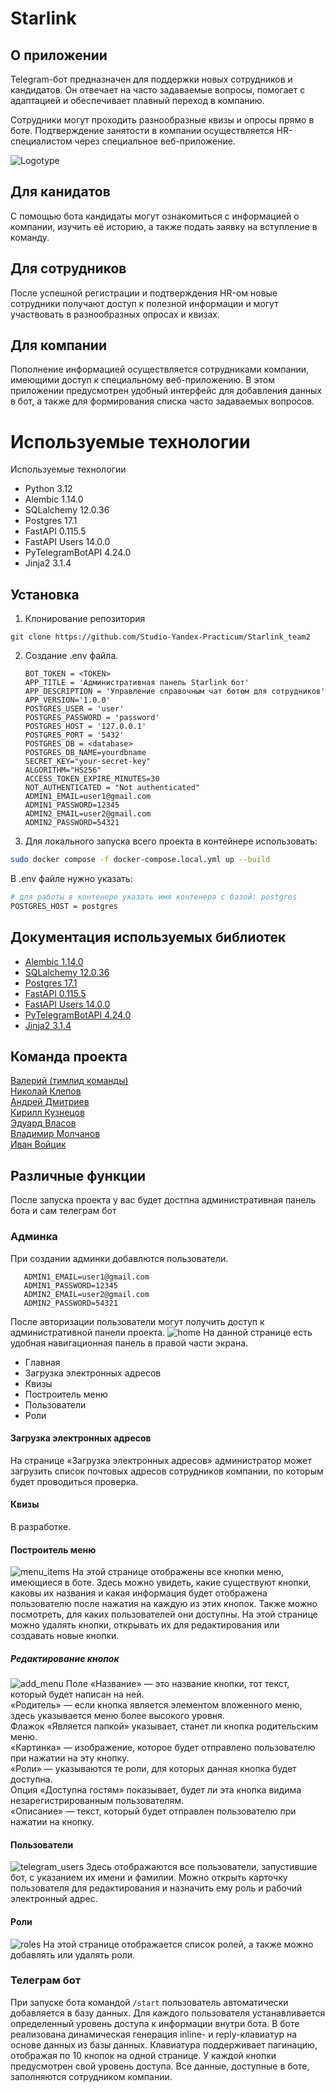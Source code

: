 # Starlink
## О приложении
Telegram-бот предназначен для поддержки новых сотрудников и кандидатов. Он отвечает на часто задаваемые вопросы, помогает с адаптацией и обеспечивает плавный переход в компанию.

Сотрудники могут проходить разнообразные квизы и опросы прямо в боте. Подтверждение занятости в компании осуществляется HR-специалистом через специальное веб-приложение.  <!-- описание репозитория -->

![Logotype](images/logo.png)


## Для канидатов
С помощью бота кандидаты могут ознакомиться с информацией о компании, изучить её историю, а также подать заявку на вступление в команду.

## Для сотрудников
После успешной регистрации и подтверждения HR-ом новые сотрудники получают доступ к полезной информации и могут участвовать в разнообразных опросах и квизах.

## Для компании
Пополнение информацией осуществляется сотрудниками компании, имеющими доступ к специальному веб-приложению. В этом приложении предусмотрен удобный интерфейс для добавления данных в бот, а также для формирования списка часто задаваемых вопросов.
<!--Установка-->

# Используемые технологии
Используемые технологии
- Python 3.12
- Alembic 1.14.0
- SQLalchemy 12.0.36
- Postgres 17.1
- FastAPI 0.115.5
- FastAPI Users 14.0.0
- PyTelegramBotAPI 4.24.0
- Jinja2 3.1.4
## Установка 
1. Клонирование репозитория 

```git clone https://github.com/Studio-Yandex-Practicum/Starlink_team2```

2. Создание .env файла.
   ```
   BOT_TOKEN = <TOKEN>
   APP_TITLE = 'Административная панель Starlink бот'
   APP_DESCRIPTION = 'Управление справочным чат ботом для сотрудников'
   APP_VERSION='1.0.0'
   POSTGRES_USER = 'user'
   POSTGRES_PASSWORD = 'password'
   POSTGRES_HOST = '127.0.0.1'
   POSTGRES_PORT = '5432'
   POSTGRES_DB = <database>
   POSTGRES_DB_NAME=yourdbname
   SECRET_KEY="your-secret-key"
   ALGORITHM="HS256"
   ACCESS_TOKEN_EXPIRE_MINUTES=30
   NOT_AUTHENTICATED = "Not authenticated"
   ADMIN1_EMAIL=user1@gmail.com
   ADMIN1_PASSWORD=12345
   ADMIN2_EMAIL=user2@gmail.com
   ADMIN2_PASSWORD=54321
   ```
3. Для локального запуска всего проекта в контейнере использовать:
```bash
sudo docker compose -f docker-compose.local.yml up --build
```
В .env файле нужно указать:
```bash
# для работы в контенере указать имя контенера с базой: postgres
POSTGRES_HOST = postgres
```

   
## Документация используемых библиотек
- [Alembic 1.14.0](https://alembic.sqlalchemy.org/en/latest/index.html)
- [SQLalchemy 12.0.36](https://docs.sqlalchemy.org/en/20)
- [Postgres 17.1](https://www.postgresql.org/docs/17/index.html)
- [FastAPI 0.115.5](https://fastapi.tiangolo.com/)
- [FastAPI Users 14.0.0](https://fastapi-users.github.io/fastapi-users/latest/)
- [PyTelegramBotAPI 4.24.0](https://pytba.readthedocs.io/en/latest/index.html)
- [Jinja2 3.1.4](https://jinja.palletsprojects.com/en/stable/templates/)

[Релизы программы]: https://github.com/OkulusDev/Oxygen/releases

<!--Поддержка-->
## Команда проекта
[Валерий  (тимлид команды)](https://github.com/gugutsidze-vv)\
[Николай	Клепов](https://github.com/flyde2)\
[Андрей	Дмитриев](https://github.com/dmi3ev1987)\
[Кирилл	Кузнецов](https://github.com/Kirill-kuz)\
[Эдуард	Власов](https://www.github.com/QuickLike)\
[Владимир	Молчанов](https://github.com/r1kenpy)\
[Иван	Войцик](https://github.com/Oktopus90)

## Различные функции
После запуска проекта у вас будет достпна административная панель бота и сам телеграм бот
### Админка
При создании админки добавлются пользователи.
```
   ADMIN1_EMAIL=user1@gmail.com
   ADMIN1_PASSWORD=12345
   ADMIN2_EMAIL=user2@gmail.com
   ADMIN2_PASSWORD=54321
```
После авторизации пользователи могут получить доступ к административной панели проекта. 
![home](images/home.png)
На данной странице есть удобная навигационная панель в правой части экрана.
- Главная
- Загрузка электронных адресов
- Квизы
- Построитель меню
- Пользователи
- Роли

#### Загрузка электронных адресов
На странице «Загрузка электронных адресов» администратор может загрузить список почтовых адресов сотрудников компании, по которым будет проводиться проверка.
#### Квизы
В разработке.
#### Построитель меню
![menu_items](images/menu_items.png)
На этой странице отображены все кнопки меню, имеющиеся в боте. Здесь можно увидеть, какие существуют кнопки, каковы их названия и какая информация будет отображена пользователю после нажатия на каждую из этих кнопок. Также можно посмотреть, для каких пользователей они доступны. На этой странице можно удалять кнопки, открывать их для редактирования или создавать новые кнопки.
##### Редактирование кнопок
![add_menu](images/add_menu.png)
Поле «Название» — это название кнопки, тот текст, который будет написан на ней. \
«Родитель» — если кнопка является элементом вложенного меню, здесь указывается меню более высокого уровня. \
Флажок «Является папкой» указывает, станет ли кнопка родительским меню. \
«Картинка» — изображение, которое будет отправлено пользователю при нажатии на эту кнопку. \
«Роли» — указываются те роли, для которых данная кнопка будет доступна. \
Опция «Доступна гостям» показывает, будет ли эта кнопка видима незарегистрированным пользователям. \
«Описание» — текст, который будет отправлен пользователю при нажатии на кнопку.
#### Пользователи
![telegram_users](images/telegram_users.png)
Здесь отображаются все пользователи, запустившие бот, с указанием их имени и фамилии. Можно открыть карточку пользователя для редактирования и назначить ему роль и рабочий электронный адрес.

#### Роли
![roles](images/roles.png)
На этой странице отображается список ролей, а также можно добавлять или удалять роли.

### Телеграм бот
При запуске бота командой ```/start``` пользователь автоматически добавляется в базу данных. Для каждого пользователя устанавливается определенный уровень доступа к информации внутри бота.
В боте реализована динамическая генерация inline- и reply-клавиатур на основе данных из базы данных. Клавиатура поддерживает пагинацию, отображая по 10 кнопок на одной странице. У каждой кнопки предусмотрен свой уровень доступа. Все данные, доступные в боте, заполняются сотрудником компании.
